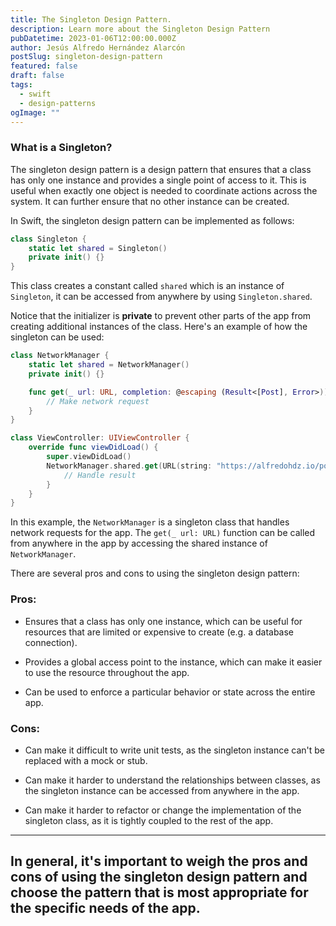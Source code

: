 ```yaml
---
title: The Singleton Design Pattern.
description: Learn more about the Singleton Design Pattern
pubDatetime: 2023-01-06T12:00:00.000Z
author: Jesús Alfredo Hernández Alarcón
postSlug: singleton-design-pattern
featured: false
draft: false
tags:
  - swift
  - design-patterns
ogImage: ""
---
```


### What is a Singleton?

The singleton design pattern is a design pattern that ensures that a class has only one instance and provides a single point of access to it. This is useful when exactly one object is needed to coordinate actions across the system. It can further ensure that no other instance can be created.

In Swift, the singleton design pattern can be implemented as follows:

```swift
class Singleton {
    static let shared = Singleton()
    private init() {}
}
```

This class creates a constant called `shared` which is an instance of `Singleton`, it can be accessed from anywhere by using `Singleton.shared`.

Notice that the initializer is **private** to prevent other parts of the app from creating additional instances of the class. Here's an example of how the singleton can be used:

```swift
class NetworkManager {
    static let shared = NetworkManager()
    private init() {}

    func get(_ url: URL, completion: @escaping (Result<[Post], Error>)) {
        // Make network request
    }
}

class ViewController: UIViewController {
    override func viewDidLoad() {
        super.viewDidLoad()
        NetworkManager.shared.get(URL(string: "https://alfredohdz.io/posts")!) { _ in
            // Handle result
        }
    }
}
```

In this example, the `NetworkManager` is a singleton class that handles network requests for the app. The `get(_ url: URL)` function can be called from anywhere in the app by accessing the shared instance of `NetworkManager`.

There are several pros and cons to using the singleton design pattern:

### Pros:

- Ensures that a class has only one instance, which can be useful for resources that are limited or expensive to create (e.g. a database connection).

- Provides a global access point to the instance, which can make it easier to use the resource throughout the app.

- Can be used to enforce a particular behavior or state across the entire app.

### Cons:

- Can make it difficult to write unit tests, as the singleton instance can't be replaced with a mock or stub.

- Can make it harder to understand the relationships between classes, as the singleton instance can be accessed from anywhere in the app.

- Can make it harder to refactor or change the implementation of the singleton class, as it is tightly coupled to the rest of the app.

---

## In general, it's important to weigh the pros and cons of using the singleton design pattern and choose the pattern that is most appropriate for the specific needs of the app.
